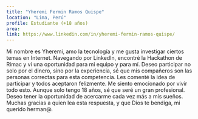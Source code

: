 ```yaml
---
title: "Yheremi Fermin Ramos Quispe"
location: "Lima, Perú"
profile: Estudiante (+18 años)
area: 
link: https://www.linkedin.com/in/yheremi-fermin-ramos-quispe/
---
```


Mi nombre es Yheremi, amo la tecnología y me gusta investigar ciertos temas en Internet. Navegando por LinkedIn, encontré la Hackathon de Rimac y vi una oportunidad para mi equipo y para mí. Deseo participar no solo por el dinero, sino por la experiencia, sé que mis compañeros son las personas correctas para esta competencia. Les comenté la idea de participar y todos aceptaron felizmente. Me siento emocionado por vivir todo esto. Aunque solo tengo 18 años, sé que seré un gran profesional. Deseo tener la oportunidad de acercarme cada vez más a mis sueños. Muchas gracias a quien lea esta respuesta, y que Dios te bendiga, mi querido herman@.